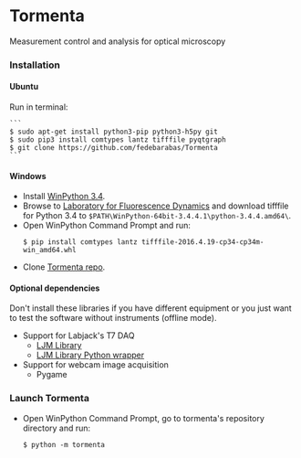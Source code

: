 # Tormenta
Measurement control and analysis for optical microscopy

### Installation

#### Ubuntu
Run in terminal:

    ```
    $ sudo apt-get install python3-pip python3-h5py git
    $ sudo pip3 install comtypes lantz tifffile pyqtgraph
    $ git clone https://github.com/fedebarabas/Tormenta
    ```

#### Windows
- Install [WinPython 3.4](https://sourceforge.net/projects/winpython/files/).
- Browse to [Laboratory for Fluorescence Dynamics](http://www.lfd.uci.edu/~gohlke/pythonlibs/) and download tifffile for Python 3.4 to `$PATH\WinPython-64bit-3.4.4.1\python-3.4.4.amd64\`.
- Open WinPython Command Prompt and run:
    ```
    $ pip install comtypes lantz tifffile-2016.4.19-cp34-cp34m-win_amd64.whl
    ```
- Clone [Tormenta repo](https://github.com/fedebarabas/tormenta).

#### Optional dependencies
Don't install these libraries if you have different equipment or you just want to test the software without instruments (offline mode).
 - Support for Labjack's T7 DAQ
     - [LJM Library](https://labjack.com/support/software/installers/ljm)
     - [LJM Library Python wrapper](https://labjack.com/support/software/examples/ljm/python)
 - Support for webcam image acquisition
     - Pygame

### Launch Tormenta
 - Open WinPython Command Prompt, go to tormenta's repository directory and run:

    ```
    $ python -m tormenta
    ```